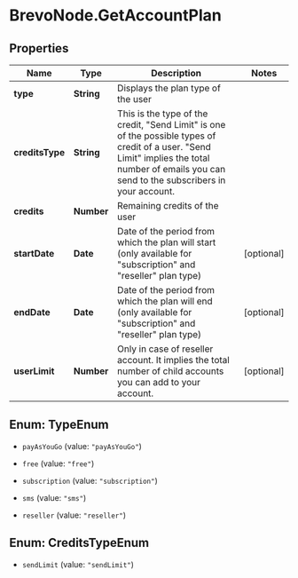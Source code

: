 # BrevoNode.GetAccountPlan

## Properties
Name | Type | Description | Notes
------------ | ------------- | ------------- | -------------
**type** | **String** | Displays the plan type of the user | 
**creditsType** | **String** | This is the type of the credit, \"Send Limit\" is one of the possible types of credit of a user. \"Send Limit\" implies the total number of emails you can send to the subscribers in your account. | 
**credits** | **Number** | Remaining credits of the user | 
**startDate** | **Date** | Date of the period from which the plan will start (only available for \"subscription\" and \"reseller\" plan type) | [optional] 
**endDate** | **Date** | Date of the period from which the plan will end (only available for \"subscription\" and \"reseller\" plan type) | [optional] 
**userLimit** | **Number** | Only in case of reseller account. It implies the total number of child accounts you can add to your account. | [optional] 


<a name="TypeEnum"></a>
## Enum: TypeEnum


* `payAsYouGo` (value: `"payAsYouGo"`)

* `free` (value: `"free"`)

* `subscription` (value: `"subscription"`)

* `sms` (value: `"sms"`)

* `reseller` (value: `"reseller"`)




<a name="CreditsTypeEnum"></a>
## Enum: CreditsTypeEnum


* `sendLimit` (value: `"sendLimit"`)




